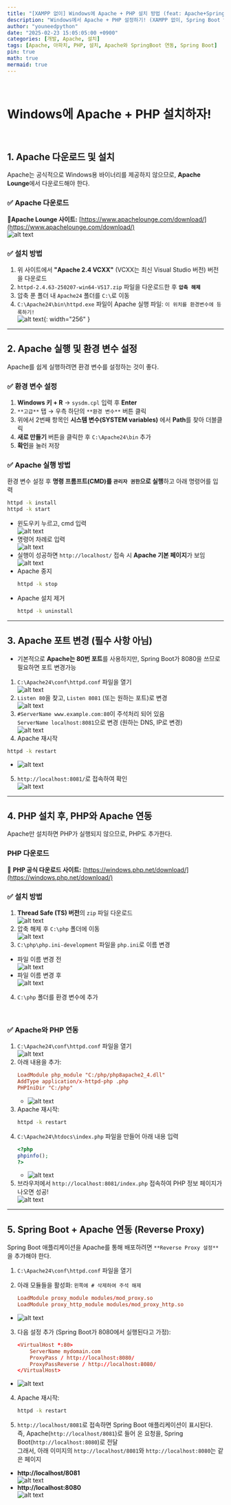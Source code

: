 ```yaml
---
title: "[XAMPP 없이] Windows에 Apache + PHP 설치 방법 (feat: Apache+SpringBoot 연동)"
description: "Windows에서 Apache + PHP 설정하기! (XAMPP 없이, Spring Boot 연동까지)"
author: "youneedpython"
date: "2025-02-23 15:05:05:00 +0900" 
categories: [개발, Apache, 설치]
tags: [Apache, 아파치, PHP, 설치, Apache와 SpringBoot 연동, Spring Boot]
pin: true
math: true
mermaid: true
---
```


<br/>

# Windows에 Apache + PHP 설치하자!

<br/>

## **1. Apache 다운로드 및 설치**
Apache는 공식적으로 Windows용 바이너리를 제공하지 않으므로, **Apache Lounge**에서 다운로드해야 한다.

### ✅ Apache 다운로드
**🔗Apache Lounge 사이트:** [https://www.apachelounge.com/download/](https://www.apachelounge.com/download/)  
![alt text](../assets/img/2025-02-23/apache-dowload-site.png)

### ✅ **설치 방법**
1. 위 사이트에서 **"Apache 2.4 VCXX"** (VCXX는 최신 Visual Studio 버전) 버전을 다운로드  
2. `httpd-2.4.63-250207-win64-VS17.zip` 파일을 다운로드한 후 **`압축 해제`**  
3. 압축 푼 폴더 내 `Apache24` 폴더를 `C:\`로 이동  
4. `C:\Apache24\bin\httpd.exe` 파일이 Apache 실행 파일: `이 위치를 환경변수에 등록하기!`  
![alt text](../assets/img/2025-02-23/apache-bin-folder.png){: width="256" }


---

## **2. Apache 실행 및 환경 변수 설정**
Apache를 쉽게 실행하려면 환경 변수를 설정하는 것이 좋다.

### ✅ **환경 변수 설정**
1. **Windows 키 + R** → `sysdm.cpl` 입력 후 **Enter**  
2. `**고급**` 탭 → 우측 하단의 `**환경 변수**` 버튼 클릭  
3. 위에서 2번째 항목인 **시스템 변수(SYSTEM variables)** 에서 **Path**를 찾아 더블클릭    
4. **새로 만들기** 버튼을 클릭한 후 `C:\Apache24\bin` 추가  
5. **확인**을 눌러 저장  

### ✅ **Apache 실행 방법**
환경 변수 설정 후 **명령 프롬프트(CMD)를 `관리자 권한`으로 실행**하고 아래 명령어를 입력  
```bash
httpd -k install
httpd -k start
```  
* 윈도우키 누르고, cmd 입력  
![alt text](../assets/img/2025-02-23/apache-cmd-run.png)   
* 명령어 차례로 입력  
![alt text](../assets/img/2025-02-23/apache-install.png)    
* 실행이 성공하면 `http://localhost/` 접속 시 **Apache 기본 페이지**가 보임  
![alt text](../assets/img/2025-02-23/apache-web.png)    
* Apache 중지  
   ```bash
   httpd -k stop
   ```
* Apache 설치 제거  
   ```bash
   httpd -k uninstall
   ```

---

## **3. Apache 포트 변경 (필수 사항 아님)**
- 기본적으로 **Apache는 80번 포트**를 사용하지만, Spring Boot가 8080을 쓰므로 필요하면 포트 변경가능   

1. `C:\Apache24\conf\httpd.conf` 파일을 열기  
![alt text](../assets/img/2025-02-23/apache-conf-httpd.png)  
2. `Listen 80`을 찾고, `Listen 8081` (또는 원하는 포트)로 변경  
![alt text](../assets/img/2025-02-23/apache-httpd-setting-listen.png)
3. `#ServerName www.example.com:80`이 주석처리 되어 있음  
`ServerName localhost:8081`으로 변경 (원하는 DNS, IP로 변경)  
![alt text](../assets/img/2025-02-23/apache-httpd-setting-servername.png)  
4. Apache 재시작
```bash
httpd -k restart
```  
- ![alt text](../assets/img/2025-02-23/apache-cmd-restart.png)  
5. `http://localhost:8081/`로 접속하여 확인  
![alt text](../assets/img/2025-02-23/apache-web-after-change-port.png)

---

## **4. PHP 설치 후, PHP와 Apache 연동**
Apache만 설치하면 PHP가 실행되지 않으므로, PHP도 추가한다.

### PHP 다운로드
📌 **PHP 공식 다운로드 사이트:** [https://windows.php.net/download/](https://windows.php.net/download/)  

### ✅ **설치 방법**  
1. **Thread Safe (TS) 버전**의 `zip` 파일 다운로드  
![alt text](../assets/img/2025-02-23/php-download.png)  
2. 압축 해제 후 `C:\php` 폴더에 이동  
![alt text](../assets/img/2025-02-23/php-folder-unzip.png)  
3. `C:\php\php.ini-development` 파일을 `php.ini`로 이름 변경  
* 파일 이름 변경 전  
![alt text](../assets/img/2025-02-23/php-ini-before-change-name.png)  
* 파일 이름 변경 후  
![alt text](../assets/img/2025-02-23/php-ini-after-change-name.png)  
4. `C:\php` 폴더를 환경 변수에 추가

<br/>

### ✅ **Apache와 PHP 연동**
1. `C:\Apache24\conf\httpd.conf` 파일을 열기  
![alt text](../assets/img/2025-02-23/apache-httpd-setting-php.png)  
2. 아래 내용을 추가:
   ```conf
   LoadModule php_module "C:/php/php8apache2_4.dll"
   AddType application/x-httpd-php .php
   PHPIniDir "C:/php"
   ```  
   - ![alt text](../assets/img/2025-02-23/apache-httpd-setting-module.png)
3. Apache 재시작:
   ```bash
   httpd -k restart
   ```  
4. `C:\Apache24\htdocs\index.php` 파일을 만들어 아래 내용 입력  
   ```php
   <?php
   phpinfo();
   ?>
   ```  
   - ![alt text](../assets/img/2025-02-23/php-index-file.png)  
5. 브라우저에서 `http://localhost:8081/index.php` 접속하여 PHP 정보 페이지가 나오면 성공!  
![alt text](../assets/img/2025-02-23/php-index-web.png)  

---

## **5. Spring Boot + Apache 연동 (Reverse Proxy)**
Spring Boot 애플리케이션을 Apache를 통해 배포하려면 `**Reverse Proxy 설정**`을 추가해야 한다.

1. `C:\Apache24\conf\httpd.conf` 파일을 열기

2. 아래 모듈들을 활성화: ```왼쪽에 # 삭제하여 주석 해제```
   ```conf
   LoadModule proxy_module modules/mod_proxy.so
   LoadModule proxy_http_module modules/mod_proxy_http.so
   ```  
- ![alt text](../assets/img/2025-02-23/proxy-setting-1-apache-httpd.png)  

3. 다음 설정 추가 (Spring Boot가 8080에서 실행된다고 가정):  
   ```conf
   <VirtualHost *:80>
       ServerName mydomain.com
       ProxyPass / http://localhost:8080/
       ProxyPassReverse / http://localhost:8080/
   </VirtualHost>
   ```  
- ![alt text](../assets/img/2025-02-23/proxy-setting-2-httpd-virtualhost.png)  

4. Apache 재시작:  
   ```bash
   httpd -k restart
   ```  

5. `http://localhost/8081`로 접속하면 Spring Boot 애플리케이션이 표시된다.  
즉, Apache(`http://localhost/8081`)로 들어 온 요청을, Spring Boot(`http://localhost:8080`)로 전달  
그래서, 아래 이미지의 `http://localhost/8081`와 `http://localhost:8080`는 같은 페이지  
- **http://localhost/8081**  
  ![alt text](../assets/img/2025-02-23/apache-proxy-setting.png)
- **http://localhost:8080**     
   ![alt text](../assets/img/2025-02-23/springboot-web.png)  

<br/><br/>

